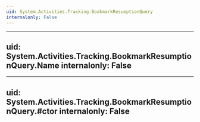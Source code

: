 ```yaml
---
uid: System.Activities.Tracking.BookmarkResumptionQuery
internalonly: False
---
```


---
uid: System.Activities.Tracking.BookmarkResumptionQuery.Name
internalonly: False
---

---
uid: System.Activities.Tracking.BookmarkResumptionQuery.#ctor
internalonly: False
---
